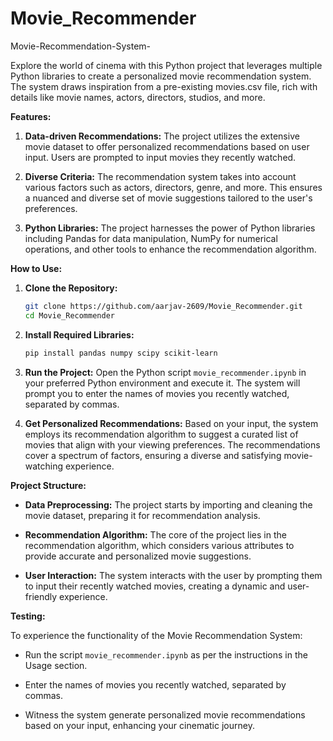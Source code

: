 # Movie_Recommender

Movie-Recommendation-System-

Explore the world of cinema with this Python project that leverages multiple Python libraries to create a personalized movie recommendation system. The system draws inspiration from a pre-existing movies.csv file, rich with details like movie names, actors, directors, studios, and more.

**Features:**

1. **Data-driven Recommendations:** The project utilizes the extensive movie dataset to offer personalized recommendations based on user input. Users are prompted to input movies they recently watched.

2. **Diverse Criteria:** The recommendation system takes into account various factors such as actors, directors, genre, and more. This ensures a nuanced and diverse set of movie suggestions tailored to the user's preferences.

3. **Python Libraries:** The project harnesses the power of Python libraries including Pandas for data manipulation, NumPy for numerical operations, and other tools to enhance the recommendation algorithm.

**How to Use:**

1. **Clone the Repository:**
   ```bash
   git clone https://github.com/aarjav-2609/Movie_Recommender.git
   cd Movie_Recommender
   ```

2. **Install Required Libraries:**
   ```bash
   pip install pandas numpy scipy scikit-learn
   ```

3. **Run the Project:**
   Open the Python script `movie_recommender.ipynb` in your preferred Python environment and execute it. The system will prompt you to enter the names of movies you recently watched, separated by commas.

4. **Get Personalized Recommendations:**
   Based on your input, the system employs its recommendation algorithm to suggest a curated list of movies that align with your viewing preferences. The recommendations cover a spectrum of factors, ensuring a diverse and satisfying movie-watching experience.

**Project Structure:**

- **Data Preprocessing:** The project starts by importing and cleaning the movie dataset, preparing it for recommendation analysis.
  
- **Recommendation Algorithm:** The core of the project lies in the recommendation algorithm, which considers various attributes to provide accurate and personalized movie suggestions.

- **User Interaction:** The system interacts with the user by prompting them to input their recently watched movies, creating a dynamic and user-friendly experience.

**Testing:**

To experience the functionality of the Movie Recommendation System:

- Run the script `movie_recommender.ipynb` as per the instructions in the Usage section.

- Enter the names of movies you recently watched, separated by commas.

- Witness the system generate personalized movie recommendations based on your input, enhancing your cinematic journey.
